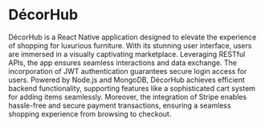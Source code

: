 # DécorHub

DécorHub is a React Native application designed to elevate the experience of shopping for luxurious furniture. With its stunning user interface, users are immersed in a visually captivating marketplace. Leveraging RESTful APIs, the app ensures seamless interactions and data exchange. The incorporation of JWT authentication guarantees secure login access for users. Powered by Node.js and MongoDB, DécorHub achieves efficient backend functionality, supporting features like a sophisticated cart system for adding items seamlessly. Moreover, the integration of Stripe enables hassle-free and secure payment transactions, ensuring a seamless shopping experience from browsing to checkout.
